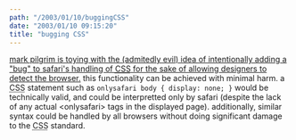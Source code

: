 ```yaml
---
path: "/2003/01/10/buggingCSS" 
date: "2003/01/10 09:15:20" 
title: "bugging CSS" 
---
```

<p><a href="http://diveintomark.org/archives/2003/01/09.html#should_safari_be_intentionally_buggy">mark pilgrim is toying with the (admitedly evil) idea of intentionally adding a "bug" to safari's handling of <abbr title="Cascading Style Sheets">CSS</abbr> for the sake of allowing designers to detect the browser.</a> this functionality can be achieved with minimal harm. a <abbr title="Cascading Style Sheets">CSS</abbr> statement such as <code>onlysafari body { display: none; }</code> would be technically valid, and could be interpretted only by safari (despite the lack of any actual &lt;onlysafari&gt; tags in the displayed page). additionally, similar syntax could be handled by all browsers without doing significant damage to the <abbr title="Cascading Style Sheets">CSS</abbr> standard.</p>
